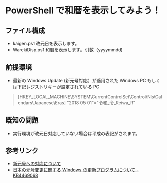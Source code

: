 # PowerShell で和暦を表示してみよう！
## ファイル構成
* kaigen.ps1 改元日を表示します。
* WarekiDisp.ps1 和暦を表示します。引数（yyyymmdd)

## 前提環境
* 最新の Windows Update (新元号対応）が適用された Windows PC もしくは下記レジストリキーが設定されている PC

>[HKEY_LOCAL_MACHINE\SYSTEM\CurrentControlSet\Control\Nls\Calendars\Japanese\Eras] 
"2018 05 01"="令和_令_Reiwa_R"

## 既知の問題
* 実行環境が改元日対応していない場合は平成の表記がされます。

## 参考リンク
* [新元号への対応について](https://www.microsoft.com/ja-jp/mscorp/newera/default.aspx)
* [日本の元号変更に関する Windows の更新プログラムについて - KB4469068](https://support.microsoft.com/ja-jp/help/4469068/summary-of-new-japanese-era-updates-kb4469068)
